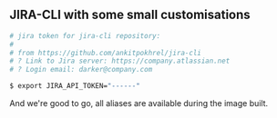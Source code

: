 ## JIRA-CLI with some small customisations


```bash
# jira token for jira-cli repository:
#
# from https://github.com/ankitpokhrel/jira-cli
# ? Link to Jira server: https://company.atlassian.net
# ? Login email: darker@company.com

$ export JIRA_API_TOKEN="------"
```

And we're good to go, all aliases are available during the image built.
